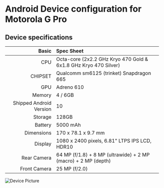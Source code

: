 # Android Device configuration for Motorola G Pro

## Device specifications

Basic   | Spec Sheet
-------:|:-------------------------
CPU     | Octa-core (2x2.2 GHz Kryo 470 Gold & 6x1.8 GHz Kryo 470 Silver)
CHIPSET | Qualcomm sm6125 (trinket) Snapdragon 665
GPU     | Adreno 610
Memory  | 4 / 6GB
Shipped Android Version | 10
Storage | 128GB
Battery | 5000 mAh
Dimensions | 170 x 78.1 x 9.7 mm
Display | 1080 x 2400 pixels, 6.81" LTPS IPS LCD, HDR10
Rear Camera  | 64 MP (f/1.8) + 8 MP (ultrawide) + 2 MP (macro) + 2 MP (depth)
Front Camera | 25 MP (f/2.0)

![Device Picture](https://fdn2.gsmarena.com/vv/bigpic/motorola-moto-g-stylus-.jpg)
